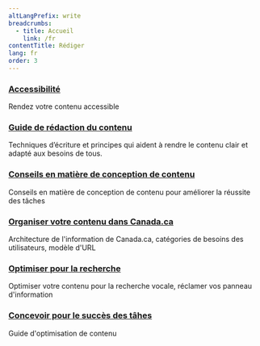 ```yaml
---
altLangPrefix: write
breadcrumbs:
  - title: Accueil
    link: /fr
contentTitle: Rédiger
lang: fr
order: 3
---
```


<section class="gc-srvinfo mrgn-bttm-lg">
 <div class="row">
  <div class="wb-eqht">
    <section class="col-sm-6">
      <h3><a href="./conception-contenu/accessibilite/">Accessibilité</a></h3>
      <p>
        Rendez votre contenu accessible
      </p>
    </section>
    <section class="col-sm-6">
      <h3><a href="https://www.canada.ca/fr/secretariat-conseil-tresor/services/communications-gouvernementales/guide-redaction-contenu-canada.html">Guide de rédaction du contenu</a></h3>
      <p>
        Techniques d’écriture et principes qui aident à rendre le contenu clair et adapté aux besoins de tous.
      </p>
    </section>
    <section class="col-sm-6">
      <h3><a href="./conception-contenu/conseils-conception/">Conseils en matière de conception de contenu</a></h3>
      <p>Conseils en matière de conception de contenu pour améliorer la réussite des tâches</p>
    </section>
    <section class="col-sm-6">
      <h3><a href="./conception-contenu/architecture-information/">Organiser votre contenu dans Canada.ca</a></h3>
      <p>
        Architecture de l'information de Canada.ca, catégories de besoins des utilisateurs, modèle d'URL
      </p>
    </section>
    <section class="col-sm-6">
      <h3><a href="./conception-contenu/recherche/">Optimiser pour la recherche</a></h3>
      <p>
        Optimiser votre contenu pour la recherche vocale, réclamer vos panneau d'information
      </p>
    </section>
    <section class="col-sm-6">
      <h3><a href="./conception-contenu/concevoir-succes-taches/">Concevoir pour le succès des tâhes</a></h3>
      <p>
        Guide d'optimisation de contenu
      </p>
    </section>
  </div>
</div>
</section>
